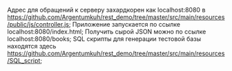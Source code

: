 Адрес для обращений к серверу захардкорен как localhost:8080 в https://github.com/Argentumkuh/rest_demo/tree/master/src/main/resources/public/js/controller.js;
Приложение запускается по ссылке localhost:8080/index.html;
Получить сырой JSON можно по ссылке localhost:8080/books;
SQL скрипты для генерации тестовой базы находятся здесь https://github.com/Argentumkuh/rest_demo/tree/master/src/main/resources/SQL_script;
